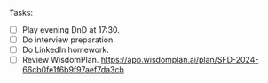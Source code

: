 Tasks:
- [ ] Play evening DnD at 17:30.
- [ ] Do interview preparation.
- [ ] Do LinkedIn homework.
- [ ] Review WisdomPlan. https://app.wisdomplan.ai/plan/SFD-2024-66cb0fe1f6b9f97aef7da3cb